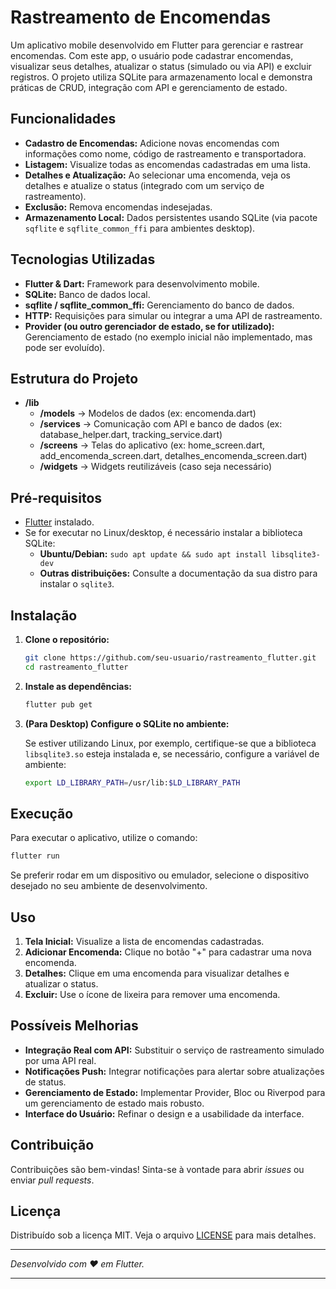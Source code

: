 # Rastreamento de Encomendas

Um aplicativo mobile desenvolvido em Flutter para gerenciar e rastrear encomendas. Com este app, o usuário pode cadastrar encomendas, visualizar seus detalhes, atualizar o status (simulado ou via API) e excluir registros. O projeto utiliza SQLite para armazenamento local e demonstra práticas de CRUD, integração com API e gerenciamento de estado.

## Funcionalidades

- **Cadastro de Encomendas:** Adicione novas encomendas com informações como nome, código de rastreamento e transportadora.
- **Listagem:** Visualize todas as encomendas cadastradas em uma lista.
- **Detalhes e Atualização:** Ao selecionar uma encomenda, veja os detalhes e atualize o status (integrado com um serviço de rastreamento).
- **Exclusão:** Remova encomendas indesejadas.
- **Armazenamento Local:** Dados persistentes usando SQLite (via pacote `sqflite` e `sqflite_common_ffi` para ambientes desktop).

## Tecnologias Utilizadas

- **Flutter & Dart:** Framework para desenvolvimento mobile.
- **SQLite:** Banco de dados local.
- **sqflite / sqflite_common_ffi:** Gerenciamento do banco de dados.
- **HTTP:** Requisições para simular ou integrar a uma API de rastreamento.
- **Provider (ou outro gerenciador de estado, se for utilizado):** Gerenciamento de estado (no exemplo inicial não implementado, mas pode ser evoluído).

## Estrutura do Projeto

- **/lib**
  - **/models**          -> Modelos de dados (ex: encomenda.dart)
  - **/services**        -> Comunicação com API e banco de dados (ex: database_helper.dart, tracking_service.dart)
  - **/screens**         -> Telas do aplicativo (ex: home_screen.dart, add_encomenda_screen.dart, detalhes_encomenda_screen.dart)
  - **/widgets**        -> Widgets reutilizáveis (caso seja necessário)

## Pré-requisitos

- [Flutter](https://flutter.dev/docs/get-started/install) instalado.
- Se for executar no Linux/desktop, é necessário instalar a biblioteca SQLite:
  - **Ubuntu/Debian:** `sudo apt update && sudo apt install libsqlite3-dev`
  - **Outras distribuições:** Consulte a documentação da sua distro para instalar o `sqlite3`.

## Instalação

1. **Clone o repositório:**

   ```bash
   git clone https://github.com/seu-usuario/rastreamento_flutter.git
   cd rastreamento_flutter
   ```

2. **Instale as dependências:**

   ```bash
   flutter pub get
   ```

3. **(Para Desktop) Configure o SQLite no ambiente:**

   Se estiver utilizando Linux, por exemplo, certifique-se que a biblioteca `libsqlite3.so` esteja instalada e, se necessário, configure a variável de ambiente:

   ```bash
   export LD_LIBRARY_PATH=/usr/lib:$LD_LIBRARY_PATH
   ```

## Execução

Para executar o aplicativo, utilize o comando:

```bash
flutter run
```

Se preferir rodar em um dispositivo ou emulador, selecione o dispositivo desejado no seu ambiente de desenvolvimento.

## Uso

1. **Tela Inicial:** Visualize a lista de encomendas cadastradas.
2. **Adicionar Encomenda:** Clique no botão "+" para cadastrar uma nova encomenda.
3. **Detalhes:** Clique em uma encomenda para visualizar detalhes e atualizar o status.
4. **Excluir:** Use o ícone de lixeira para remover uma encomenda.

## Possíveis Melhorias

- **Integração Real com API:** Substituir o serviço de rastreamento simulado por uma API real.
- **Notificações Push:** Integrar notificações para alertar sobre atualizações de status.
- **Gerenciamento de Estado:** Implementar Provider, Bloc ou Riverpod para um gerenciamento de estado mais robusto.
- **Interface do Usuário:** Refinar o design e a usabilidade da interface.

## Contribuição

Contribuições são bem-vindas! Sinta-se à vontade para abrir _issues_ ou enviar _pull requests_.

## Licença

Distribuído sob a licença MIT. Veja o arquivo [LICENSE](LICENSE) para mais detalhes.

---

*Desenvolvido com ❤️ em Flutter.*


---
